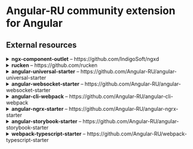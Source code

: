 # Angular-RU community extension for Angular

## External resources

<details>
  <summary><b>ngx-component-outlet</b> – https://github.com/IndigoSoft/ngxd</summary>

  Best way to quickly use Dynamic Components with Angular <br>
  ![](https://img.shields.io/github/stars/IndigoSoft/ngxd.svg?style=social&logo=github)
  
```
$ npm install --save ngx-component-outlet 
```

```html
<app-dynamic [ngxComponentOutlet]="component" [entity]="entity" (action)="onAction($event)">
  <!-- Use like NgComponentOutlet but with @Input/@Output auto bindings -->
</app-dynamic>
```

</details>



<details>
  <summary><b>rucken</b> – https://github.com/rucken</summary>
  
  Core with Admin UI for web application maked on Angular 6+  <br>
  ![](https://img.shields.io/github/stars/rucken/core-nestjs.svg?style=social&logo=github)
  
</details>

<details>
  <summary><b>angular-universal-starter</b> – https://github.com/Angular-RU/angular-universal-starter</summary>
    
   A simple Angular Universal repo with Angular 6+ <br>
   ![](https://img.shields.io/github/stars/Angular-RU/angular-universal-starter.svg?style=social&logo=github)
   
</details>



<details>
  <summary><b>angular-websocket-starter</b> – https://github.com/Angular-RU/angular-websocket-starter</summary>
    
   Angular service for WebSocket. Used Rx WebSocketSubject <br>
   ![](https://img.shields.io/github/stars/Angular-RU/angular-websocket-starter.svg?style=social&logo=github)
   
</details>



<details>
  <summary><b>angular-cli-webpack</b> – https://github.com/Angular-RU/angular-cli-webpack</summary>
    
   Webpack configuration modifier for @angular/cli <br>
   ![](https://img.shields.io/github/stars/Angular-RU/angular-cli-webpack.svg?style=social&logo=github)
   
```
$ npm install ngw --save-dev
```
   
</details>



<details>
  <summary><b>angular-ngrx-starter</b> – https://github.com/Angular-RU/angular-ngrx-starter</summary>
    
   A simple NGRX Starter <br>
   ![](https://img.shields.io/github/stars/Angular-RU/angular-ngrx-starter.svg?style=social&logo=github)
   
</details>


<details>
  <summary><b>angular-storybook-starter</b> – https://github.com/Angular-RU/angular-storybook-starter</summary>
    
   An example Angular CLI app with storybook <br>
   ![](https://img.shields.io/github/stars/Angular-RU/angular-storybook-starter.svg?style=social&logo=github)
   
</details>



<details>
  <summary><b>webpack-typescript-starter</b> – https://github.com/Angular-RU/webpack-typescript-starter</summary>
    
   Webpack + TypeScript starter <br>
   ![](https://img.shields.io/github/stars/Angular-RU/webpack-typescript-starter.svg?style=social&logo=github)
   
</details>

